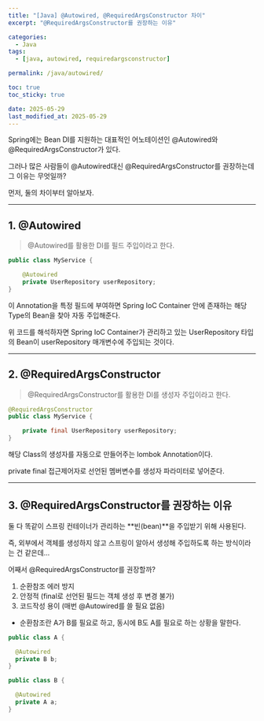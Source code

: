 ```yaml
---
title: "[Java] @Autowired, @RequiredArgsConstructor 차이"
excerpt: "@RequiredArgsConstructor를 권장하는 이유"

categories:
  - Java
tags:
  - [java, autowired, requiredargsconstructor]

permalink: /java/autowired/

toc: true
toc_sticky: true

date: 2025-05-29
last_modified_at: 2025-05-29
---
```


Spring에는 Bean DI를 지원하는 대표적인 어노테이션인 @Autowired와 @RequiredArgsConstructor가 있다.

그러나 많은 사람들이 @Autowired대신 @RequiredArgsConstructor를 권장하는데 그 이유는 무엇일까?

먼저, 둘의 차이부터 알아보자.

<hr>

## 1. @Autowired

>@Autowired를 활용한 DI를 필드 주입이라고 한다.

```java
public class MyService {

    @Autowired
    private UserRepository userRepository;
}
```

이 Annotation을 특정 필드에 부여하면 Spring IoC Container 안에 존재하는 해당 Type의 Bean을 찾아 자동 주입해준다.

위 코드를 해석하자면 Spring IoC Container가 관리하고 있는 UserRepository 타입의 Bean이 userRepository 매개변수에 주입되는 것이다.

<hr>

## 2. @RequiredArgsConstructor

>@RequiredArgsConstructor를 활용한 DI를 생성자 주입이라고 한다.

```java
@RequiredArgsConstructor
public class MyService {

    private final UserRepository userRepository;
}
```

해당 Class의 생성자를 자동으로 만들어주는 lombok Annotation이다.

private final 접근제어자로 선언된 멤버변수를 생성자 파라미터로 넣어준다.

<hr>

## 3. @RequiredArgsConstructor를 권장하는 이유

둘 다 똑같이 스프링 컨테이너가 관리하는 **빈(bean)**을 주입받기 위해 사용된다.

즉, 외부에서 객체를 생성하지 않고 스프링이 알아서 생성해 주입하도록 하는 방식이라는 건 같은데...

어째서 @RequiredArgsConstructor를 권장할까?

1. 순환참조 에러 방지
2. 안정적 (final로 선언된 필드는 객체 생성 후 변경 불가)
3. 코드작성 용이 (매번 @Autowired를 쓸 필요 없음)

* 순환참조란 A가 B를 필요로 하고, 동시에 B도 A를 필요로 하는 상황을 말한다.

```java
public class A {

  @Autowired
  private B b;
}

public class B {

  @Autowired
  private A a;
}
```
